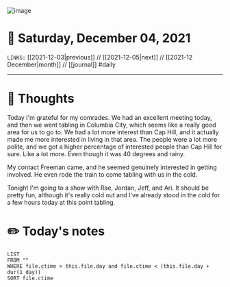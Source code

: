 ![image](https://lh3.googleusercontent.com/MKJxqWsGLXroNvEYWzWDZbk0iK0S4uek3M7CIGXFrIS5jyN4BVmjfZ8QKeQF5Dkfo1R4KnAceWrqm_EB1tcSgF0X-B1OJoBiUCpuEbdvXnLrfhseTJW6gaUOmcf_dfGvC0g2PgazrEuADJnHfqp0xOQBX6VZoDDUTz2nsMWGIQB78LFSBGxdoZiRJaO_Nnu7tjtNc1ORQJYXhqj_rMLBy6ZbcbquzvTwiurt6XovUT1-nm1jZelwKjhOJF5yLHUbQKayQdx48pdOJrMWCNkdIkqbJ_dLD1pn6SW-iXmDFAqPnSaDZFViL38aw9c5OJiDQz6T6ruRavxxSPWnhGYoYdp6PN4QPM0gb9hE9Yfsbz-ShCISYn99NGp-0Z4yGf2uTp3U7nG7FvSeUFrUE7fVu4LO7g0_km2OKbLC_-k6pnO23D4GzszwrTB8Gly1hAZ3yu-02zHyFe4UHztZslvjHV1ikHWRqZi4XTrH2pRcAFVrR5GlRrfDis5K2zOvWf9BOirwi_vaeYwc8VoJTIiURArABREUGkNk64V9ft6FqPn9C8CTMGDxgMcRc_tAwCWq7KyWChEdmM-2E8TbpXO0w00bQj6svkZbkg3FKeHVcwVP7u57qlhxSQcpV7RceaZKEczuEXpRQ90O-enwCB0q-rCFrZ0UPvqdAEMX_BFFRJWYV5Aq5YascLX_oHUrEwjA5uiQ6BOq0mrenDlxChhNXiIxtQ=w3840-h970-no?authuser=0)

# 📅 Saturday, December 04, 2021
`LINKS:` [[2021-12-03|previous]] // [[2021-12-05|next]] // [[2021-12 December|month]] // [[journal]] 
#daily

---
# 💭 Thoughts
Today I'm grateful for my comrades. We had an excellent meeting today, and then we went tabling in Columbia City, which seems like a really good area for us to go to. We had a lot more interest than Cap Hill, and it actually made me more interested in living in that area. The people were a lot more polite, and we got a higher percentage of interested people than Cap Hill for sure. Like a lot more. Even though it was 40 degrees and rainy. 

My contact Freeman came, and he seemed genuinely interested in getting involved. He even rode the train to come tabling with us in the cold. 

Tonight I'm going to a show with Rae, Jordan, Jeff, and Ari. It should be pretty fun, although it's really cold out and I've already stood in the cold for a few hours today at this point tabling. 

# ✏️ Today's notes
```dataview
LIST 
FROM ""
WHERE file.ctime > this.file.day and file.ctime < (this.file.day + dur(1 day))
SORT file.ctime
```
